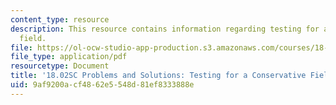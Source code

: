 ```yaml
---
content_type: resource
description: This resource contains information regarding testing for a conservative
  field.
file: https://ol-ocw-studio-app-production.s3.amazonaws.com/courses/18-02sc-multivariable-calculus-fall-2010/9af9200acf4862e5548d81ef8333888e_MIT18_02SC_we_90_comb.pdf
file_type: application/pdf
resourcetype: Document
title: '18.02SC Problems and Solutions: Testing for a Conservative Field'
uid: 9af9200a-cf48-62e5-548d-81ef8333888e
---
```

